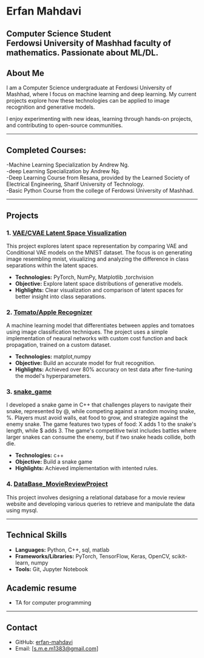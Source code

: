 # Erfan Mahdavi

 **Computer Science Student**  
 Ferdowsi University of Mashhad faculty of mathematics.
 Passionate about ML/DL.
---

## About Me

I am a Computer Science undergraduate at Ferdowsi University of Mashhad, where I focus on machine learning and deep learning. My current projects explore how these technologies can be applied to image recognition and generative models.

I enjoy experimenting with new ideas, learning through hands-on projects, and contributing to open-source communities.

---

## Completed Courses:
 -Machine Learning Specialization by Andrew Ng.                                                                                  
 -deep Learning Specialization by Andrew Ng.                                                                                             
 -Deep Learning Course from Resana, provided by the Learned Society of Electrical Engineering, Sharif University of Technology.                  
 -Basic Python Course from the college of Ferdowsi University of Mashhad.                                                                     

---

## Projects

### 1. [VAE/CVAE Latent Space Visualization](https://github.com/erfan-mahdavi/vae-cvae-project)
This project explores latent space representation by comparing  VAE and Conditional VAE models on the MNIST dataset. The focus is on generating image resembling mnist, visualizing and analyzing the difference in class separations within the latent spaces.

- **Technologies:** PyTorch, NumPy, Matplotlib ,torchvision
- **Objective:** Explore latent space distributions of generative models.
- **Highlights:** Clear visualization and comparison of latent spaces for better insight into class separations.


### 2. [Tomato/Apple Recognizer](https://github.com/erfan-mahdavi/tomato-apple-recognizer)
A machine learning model that differentiates between apples and tomatoes using image classification techniques. The project uses a simple implementation of neaural networks with custom cost function and back propagation, trained on a custom dataset.

- **Technologies:**  matplot,numpy
- **Objective:** Build an accurate model for fruit recognition.
- **Highlights:** Achieved over 80% accuracy on test data after fine-tuning the model's hyperparameters.


### 3. [snake_game](https://github.com/erfan-mahdavi/snake_game)
I developed a snake game in C++ that challenges players to navigate their snake, represented by @, while competing against a random moving snake, %. Players must avoid walls, eat food to grow, and strategize against the enemy snake. The game features two types of food: X adds 1 to the snake's length, while $ adds 3. The game's competitive twist includes battles where larger snakes can consume the enemy, but if two snake heads collide, both die.

- **Technologies:**  c++
- **Objective:** Build a snake game
- **Highlights:** Achieved implementation with intented rules.

### 4. [DataBase_MovieReviewProject](https://github.com/erfan-mahdavi/DataBase_movieReviewProject)
This project involves designing a relational database for a movie review website and developing various queries to retrieve and manipulate the data using mysql.

---

## Technical Skills
- **Languages:** Python, C++, sql, matlab
- **Frameworks/Libraries:** PyTorch, TensorFlow, Keras, OpenCV, scikit-learn, numpy
- **Tools:** Git, Jupyter Notebook

## Academic resume
- TA for computer programming
---

## Contact
- GitHub: [erfan-mahdavi](https://github.com/erfan-mahdavi)
- Email: [s.m.e.m1383@gmail.com]
